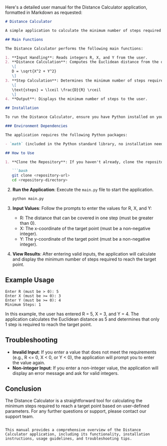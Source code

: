 Here's a detailed user manual for the Distance Calculator application, formatted in Markdown as requested:

```markdown
# Distance Calculator

A simple application to calculate the minimum number of steps required to reach a target point (X, Y) from the origin (0, 0) based on a given step distance (R).

## Main Functions

The Distance Calculator performs the following main functions:

1. **Input Handling**: Reads integers R, X, and Y from the user.
2. **Distance Calculation**: Computes the Euclidean distance from the origin to the target point using the formula:
   \[
   D = \sqrt{X^2 + Y^2}
   \]
3. **Step Calculation**: Determines the minimum number of steps required to reach the target point using the formula:
   \[
   \text{steps} = \lceil \frac{D}{R} \rceil
   \]
4. **Output**: Displays the minimum number of steps to the user.

## Installation

To run the Distance Calculator, ensure you have Python installed on your system. You can download Python from [python.org](https://www.python.org/downloads/).

### Environment Dependencies

The application requires the following Python packages:

- `math` (included in the Python standard library, no installation needed)

## How to Use

1. **Clone the Repository**: If you haven't already, clone the repository containing the Distance Calculator code.

   ```bash
   git clone <repository-url>
   cd <repository-directory>
   ```

2. **Run the Application**: Execute the `main.py` file to start the application.

   ```bash
   python main.py
   ```

3. **Input Values**: Follow the prompts to enter the values for R, X, and Y:
   - R: The distance that can be covered in one step (must be greater than 0).
   - X: The x-coordinate of the target point (must be a non-negative integer).
   - Y: The y-coordinate of the target point (must be a non-negative integer).

4. **View Results**: After entering valid inputs, the application will calculate and display the minimum number of steps required to reach the target point.

## Example Usage

```
Enter R (must be > 0): 5
Enter X (must be >= 0): 3
Enter Y (must be >= 0): 4
Minimum Steps: 1
```

In this example, the user has entered R = 5, X = 3, and Y = 4. The application calculates the Euclidean distance as 5 and determines that only 1 step is required to reach the target point.

## Troubleshooting

- **Invalid Input**: If you enter a value that does not meet the requirements (e.g., R <= 0, X < 0, or Y < 0), the application will prompt you to enter the value again.
- **Non-integer Input**: If you enter a non-integer value, the application will display an error message and ask for valid integers.

## Conclusion

The Distance Calculator is a straightforward tool for calculating the minimum steps required to reach a target point based on user-defined parameters. For any further questions or support, please contact our support team.

```

This manual provides a comprehensive overview of the Distance Calculator application, including its functionality, installation instructions, usage guidelines, and troubleshooting tips.